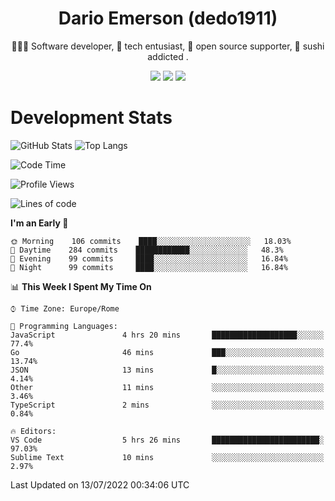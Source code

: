 <div align="center">
  
# Dario Emerson (dedo1911)
👨🏼‍💻 Software developer, 🔧 tech entusiast, 🙌 open source supporter, 🍣 sushi addicted .

[![](https://img.shields.io/badge/-Linkedin-informational?style=for-the-badge&logo=linkedin&logoColor=white&color=2867B2)](http://linkedin.com/in/dedo1911)
[![](https://img.shields.io/badge/-Telegram-informational?style=for-the-badge&logo=telegram&logoColor=white&color=0088cc)](https://t.me/dedo1911)
[![](https://img.shields.io/badge/-Facebook-informational?style=for-the-badge&logo=facebook&logoColor=white&color=3b5998)](https://fb.com/dedo1911)

</div>

# Development Stats

![GitHub Stats](https://github-readme-stats.vercel.app/api?username=dedo1911&hide=&count_private=true&title_color=84cc16&text_color=ffffff&icon_color=84cc16&bg_color=1c1917&hide_border=true&border_radius=0&show_icons=true)
![Top Langs](https://github-readme-stats.vercel.app/api/top-langs/?username=dedo1911&theme=chartreuse-dark&layout=compact)

<!--START_SECTION:waka-->
![Code Time](http://img.shields.io/badge/Code%20Time-0%20secs-blue)

![Profile Views](http://img.shields.io/badge/Profile%20Views-0-blue)

![Lines of code](https://img.shields.io/badge/From%20Hello%20World%20I%27ve%20Written-60%20Thousand%20lines%20of%20code-blue)

**I'm an Early 🐤** 

```text
🌞 Morning    106 commits    ████░░░░░░░░░░░░░░░░░░░░░   18.03% 
🌆 Daytime    284 commits    ████████████░░░░░░░░░░░░░   48.3% 
🌃 Evening    99 commits     ████░░░░░░░░░░░░░░░░░░░░░   16.84% 
🌙 Night      99 commits     ████░░░░░░░░░░░░░░░░░░░░░   16.84%

```


📊 **This Week I Spent My Time On** 

```text
⌚︎ Time Zone: Europe/Rome

💬 Programming Languages: 
JavaScript               4 hrs 20 mins       ███████████████████░░░░░░   77.4% 
Go                       46 mins             ███░░░░░░░░░░░░░░░░░░░░░░   13.74% 
JSON                     13 mins             █░░░░░░░░░░░░░░░░░░░░░░░░   4.14% 
Other                    11 mins             ░░░░░░░░░░░░░░░░░░░░░░░░░   3.46% 
TypeScript               2 mins              ░░░░░░░░░░░░░░░░░░░░░░░░░   0.84%

🔥 Editors: 
VS Code                  5 hrs 26 mins       ████████████████████████░   97.03% 
Sublime Text             10 mins             ░░░░░░░░░░░░░░░░░░░░░░░░░   2.97%

```


 Last Updated on 13/07/2022 00:34:06 UTC
<!--END_SECTION:waka-->

<!--
**dedo1911/dedo1911** is a ✨ _special_ ✨ repository because its `README.md` (this file) appears on your GitHub profile.

Here are some ideas to get you started:

- 🔭 I’m currently working on ...
- 🌱 I’m currently learning ...
- 👯 I’m looking to collaborate on ...
- 🤔 I’m looking for help with ...
- 💬 Ask me about ...
- 📫 How to reach me: ...
- 😄 Pronouns: ...
- ⚡ Fun fact: ...
-->
